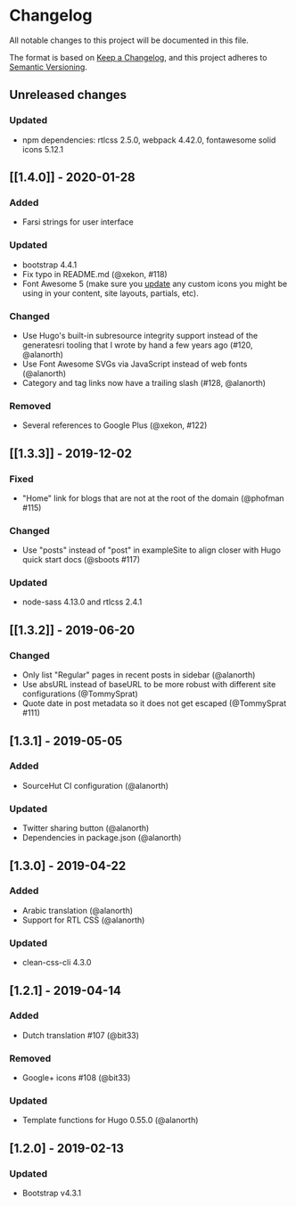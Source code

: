 # Changelog
All notable changes to this project will be documented in this file.

The format is based on [Keep a Changelog](https://keepachangelog.com/en/1.0.0/),
and this project adheres to [Semantic Versioning](https://semver.org/spec/v2.0.0.html).

## Unreleased changes
### Updated
- npm dependencies: rtlcss 2.5.0, webpack 4.42.0, fontawesome solid icons 5.12.1

## [[1.4.0]] - 2020-01-28
### Added
- Farsi strings for user interface

### Updated
- bootstrap 4.4.1
- Fix typo in README.md (@xekon, #118)
- Font Awesome 5 (make sure you [update](https://fontawesome.com/how-to-use/on-the-web/setup/upgrading-from-version-4) any custom icons you might be using in your content, site layouts, partials, etc).

### Changed
- Use Hugo's built-in subresource integrity support instead of the generatesri
tooling that I wrote by hand a few years ago (#120, @alanorth)
- Use Font Awesome SVGs via JavaScript instead of web fonts (@alanorth)
- Category and tag links now have a trailing slash (#128, @alanorth)

### Removed
- Several references to Google Plus (@xekon, #122)

## [[1.3.3]] - 2019-12-02
### Fixed
- "Home" link for blogs that are not at the root of the domain (@phofman #115)

### Changed
- Use "posts" instead of "post" in exampleSite to align closer with Hugo quick start docs (@sboots #117)

### Updated
- node-sass 4.13.0 and rtlcss 2.4.1

## [[1.3.2]] - 2019-06-20
### Changed
- Only list "Regular" pages in recent posts in sidebar (@alanorth)
- Use absURL instead of baseURL to be more robust with different site configurations (@TommySprat)
- Quote date in post metadata so it does not get escaped (@TommySprat #111)

## [1.3.1] - 2019-05-05
### Added
- SourceHut CI configuration (@alanorth)

### Updated
- Twitter sharing button (@alanorth)
- Dependencies in package.json (@alanorth)

## [1.3.0] - 2019-04-22
### Added
- Arabic translation (@alanorth)
- Support for RTL CSS (@alanorth)

### Updated
- clean-css-cli 4.3.0

## [1.2.1] - 2019-04-14
### Added
- Dutch translation #107 (@bit33)

### Removed
- Google+ icons #108 (@bit33)

### Updated
- Template functions for Hugo 0.55.0 (@alanorth)

## [1.2.0] - 2019-02-13
### Updated
- Bootstrap v4.3.1
